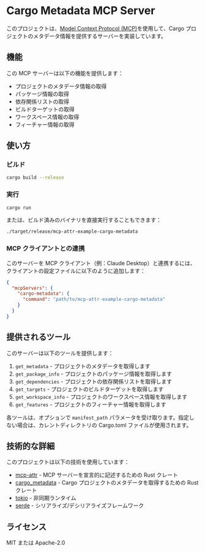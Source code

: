 # Cargo Metadata MCP Server

このプロジェクトは、[Model Context Protocol (MCP)](https://modelcontextprotocol.io/)を使用して、Cargo プロジェクトのメタデータ情報を提供するサーバーを実装しています。

## 機能

この MCP サーバーは以下の機能を提供します：

- プロジェクトのメタデータ情報の取得
- パッケージ情報の取得
- 依存関係リストの取得
- ビルドターゲットの取得
- ワークスペース情報の取得
- フィーチャー情報の取得

## 使い方

### ビルド

```bash
cargo build --release
```

### 実行

```bash
cargo run
```

または、ビルド済みのバイナリを直接実行することもできます：

```bash
./target/release/mcp-attr-example-cargo-metadata
```

### MCP クライアントとの連携

このサーバーを MCP クライアント（例：Claude Desktop）と連携するには、クライアントの設定ファイルに以下のように追加します：

```json
{
  "mcpServers": {
    "cargo-metadata": {
      "command": "path/to/mcp-attr-example-cargo-metadata"
    }
  }
}
```

## 提供されるツール

このサーバーは以下のツールを提供します：

1. `get_metadata` - プロジェクトのメタデータを取得します
2. `get_package_info` - プロジェクトのパッケージ情報を取得します
3. `get_dependencies` - プロジェクトの依存関係リストを取得します
4. `get_targets` - プロジェクトのビルドターゲットを取得します
5. `get_workspace_info` - プロジェクトのワークスペース情報を取得します
6. `get_features` - プロジェクトのフィーチャー情報を取得します

各ツールは、オプションで `manifest_path` パラメータを受け取ります。指定しない場合は、カレントディレクトリの Cargo.toml ファイルが使用されます。

## 技術的な詳細

このプロジェクトは以下の技術を使用しています：

- [mcp-attr](https://crates.io/crates/mcp-attr) - MCP サーバーを宣言的に記述するための Rust クレート
- [cargo_metadata](https://crates.io/crates/cargo_metadata) - Cargo プロジェクトのメタデータを取得するための Rust クレート
- [tokio](https://crates.io/crates/tokio) - 非同期ランタイム
- [serde](https://crates.io/crates/serde) - シリアライズ/デシリアライズフレームワーク

## ライセンス

MIT または Apache-2.0

